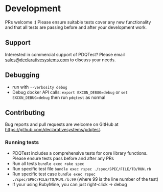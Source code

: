 # Development

PRs welcome :)  Please ensure suitable tests cover any new functionality and 
that all tests are passing before and after your development work.

## Support
Interested in commercial support of PDQTest?  Please email 
sales@declarativesystems.com to discuss your needs.

## Debugging
* run with `--verbosity debug`
* Debug docker API calls: `export EXCON_DEBUG=debug` or `set EXCON_DEBUG=debug` 
  then run `pdqtest` as normal

## Contributing
Bug reports and pull requests are welcome on GitHub at 
https://github.com/declarativesystems/pdqtest.

### Running tests
* PDQTest includes a comprehensive tests for core library functions.  Please 
  ensure tests pass before and after any PRs
* Run all tests `bundle exec rake spec`
* Run specific test file `bundle exec rspec ./spec/SPEC/FILE/TO/RUN.rb`
* Run specific test case `bundle exec rspec ./spec/SPEC/FILE/TO/RUN.rb:99` 
  (where 99 is the line number of the test)
* If your using RubyMine, you can just right-click -> debug

